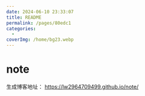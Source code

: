 ```yaml
---
date: 2024-06-10 23:33:07
title: README
permalink: /pages/80edc1
categories:
  - 
coverImg: /home/bg23.webp
---
```

# note

生成博客地址：
https://lw2964709499.github.io/note/